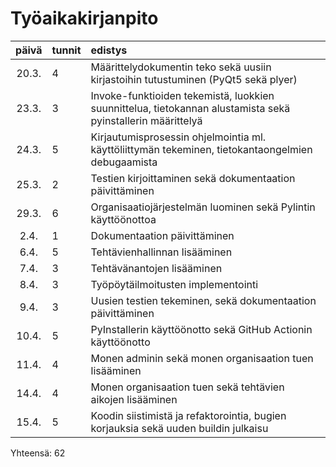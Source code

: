 # Työaikakirjanpito


| päivä | tunnit | edistys |
| :----:|:-----| :-----|
| 20.3. | 4    | Määrittelydokumentin teko sekä uusiin kirjastoihin tutustuminen (PyQt5 sekä plyer) |
| 23.3. | 3    | Invoke-funktioiden tekemistä, luokkien suunnittelua, tietokannan alustamista sekä pyinstallerin määrittelyä |
| 24.3. | 5    | Kirjautumisprosessin ohjelmointia ml. käyttöliittymän tekeminen, tietokantaongelmien debugaamista |
| 25.3. | 2    | Testien kirjoittaminen sekä dokumentaation päivittäminen |
| 29.3. | 6   | Organisaatiojärjestelmän luominen sekä Pylintin käyttöönottoa |
| 2.4. | 1   | Dokumentaation päivittäminen |
| 6.4. | 5   | Tehtävienhallinnan lisääminen |
| 7.4. | 3   | Tehtävänantojen lisääminen |
| 8.4. | 3   | Työpöytäilmoitusten implementointi |
| 9.4. | 3   | Uusien testien tekeminen, sekä dokumentaation päivittäminen |
| 10.4. | 5   | PyInstallerin käyttöönotto sekä GitHub Actionin käyttöönotto |
| 11.4. | 4   | Monen adminin sekä monen organisaation tuen lisääminen |
| 14.4. | 4   | Monen organisaation tuen sekä tehtävien aikojen lisääminen |
| 15.4. | 5   | Koodin siistimistä ja refaktorointia, bugien korjauksia sekä uuden buildin julkaisu |

Yhteensä: 62
